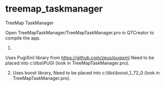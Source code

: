 # treemap_taskmanager
TreeMap TaskManager

Open TreeMapTaskManager/TreeMapTaskManager.pro in QTCreator to compile the app.

1)
Uses PugiXml library from https://github.com/zeux/pugixml
Need to be placed into c:\libs\PUGI (look in TreeMapTaskManager.pro).

2) Uses boost library, 
Need to be placed into c:\libs\boost_1_72_0 (look in TreeMapTaskManager.pro).

